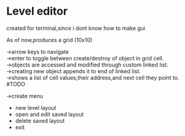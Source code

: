 # Level editor

created for terminal,since i dont know how to make gui

As of now,produces a grid (10x10)

->arrow keys to navigate<br>
->enter to toggle between create/destroy of object in grid cell.<br>
->objects are accessed and modified through custom linked list.<br>
->creating new object appends it to end of linked list.<br>
->shows a list of cell values,their address,and next cell they point to.<br>
#TODO

->create menu<br>
<ul>
	<li>new level layout</li>
	<li>open and edit saved layout</li>
	<li>delete saved layout</li>
	<li>exit</li>
</ul>

